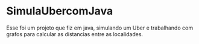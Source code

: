 # SimulaUbercomJava
Esse foi um projeto que fiz em java, simulando um Uber e trabalhando com grafos para calcular as distancias entre as localidades.

